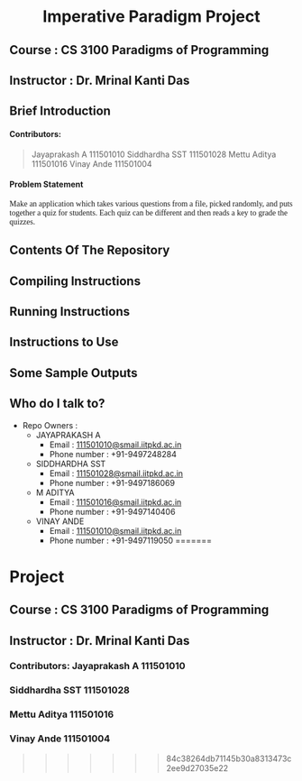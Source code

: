 # <center>Imperative Paradigm Project </center>
## Course : CS 3100 Paradigms of Programming

## Instructor : Dr. Mrinal Kanti Das
## Brief Introduction
#### Contributors: 
> Jayaprakash A     111501010
> Siddhardha SST    111501028
> Mettu Aditya      111501016
> Vinay Ande        111501004

#### Problem Statement
<span style="font-family: Calibri; font-size: 1em;">Make an application which takes various questions from a file, picked randomly, and puts together a quiz for students. Each quiz can be different and then reads a key to grade the quizzes.</span>

## Contents Of The Repository

## Compiling Instructions

## Running Instructions

## Instructions to Use

## Some Sample Outputs


## Who do I talk to?

* Repo Owners : 
	- JAYAPRAKASH A
    	- Email : 111501010@smail.iitpkd.ac.in
    	- Phone number : +91-9497248284
	- SIDDHARDHA SST
    	- Email : 111501028@smail.iitpkd.ac.in
    	- Phone number : +91-9497186069
	- M ADITYA
    	- Email : 111501016@smail.iitpkd.ac.in
    	- Phone number : +91-9497140406
	- VINAY ANDE
    	- Email : 111501010@smail.iitpkd.ac.in
    	- Phone number : +91-9497119050
=======
# Project
## Course : CS 3100 Paradigms of Programming

## Instructor : Dr. Mrinal Kanti Das

### Contributors: Jayaprakash A     111501010
###               Siddhardha SST    111501028
###               Mettu Aditya      111501016
###               Vinay Ande        111501004
>>>>>>> 84c38264db71145b30a8313473c2ee9d27035e22
